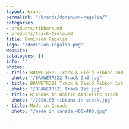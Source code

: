 ```yaml
---
layout: brand
permalink: "/brands/dominion-regalia/"
categories:
- products/ribbons.md
- products/track-field.md
title: Dominion Regalia
logo: "/dominion-regalia.png"
website: ''
catalogues: []
info: ''
photos:
- title: BRAWETR322 Track & Field Ribbon 2nd
  photo: "/BRAWETR322 Track 2nd.jpg"
- title: BRAWETR321 Track & Field Ribbon 1st
  photo: "/BRAWETR321 Track 1st.jpg"
- title: Ribbons in Baltic Athletics stock
  photo: "/2020.03 ribbons in stock.jpg"
- title: Made in Canada
  photo: "/made_in_canada_400x400.jpg"

---
```


